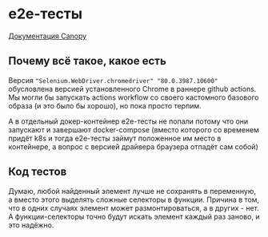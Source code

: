 
# e2e-тесты

[Документация Canopy](https://lefthandedgoat.github.io/canopy/)

## Почему всё такое, какое есть

Версия `"Selenium.WebDriver.chromedriver" "80.0.3987.10600"` обусловлена версией установленного Chrome в раннере github actions.
Мы могли бы запускать actions workflow со своего кастомного базового образа (и это было бы хорошо), но пока просто терпим.

А в отдельный докер-контейнер e2e-тесты не попали потому что они запускают и завершают docker-compose (вместо которого со временем придёт k8s и тогда e2e-тесты займут положенное им место в контейнере, а вопрос с версией драйвера браузера отпадёт сам собой)

## Код тестов

Думаю, любой найденный элемент лучше не сохранять в переменную, а вместо этого выделять сложные селекторы в функции.
Причина в том, что в одних случаях элемент может размонтироваться, а в других - нет. А функции-селекторы точно будут искать элемент каждый раз заново, и это надёжно.